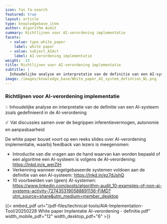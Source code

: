 ```yaml
---
icon: fas fa-search
featured: true
layout: article
type: knowledgebase_item
author: Algorithm Audit
summary: Richtlijnen voor AI-verordening implementatie
facets:
  - value: type_white_paper
    label: white paper
  - value: subject_AIAct
    label: AI-verordening implementatie
weight: -13
title: Richtlijnen voor AI-verordening implementatie
subtitle: |
  Inhoudelijke analyse en interpretatie van de definitie van een AI-systeem zoals gedefinieerd in de AI-verordening. 
image: /images/knowledge_base/White_paper_AI_system_defintion_NL.png
---
```


### Richtlijnen voor AI-verordening implementatie

💡 Inhoudelijke analyse en interpretatie van de definitie van een AI-systeem zoals gedefinieerd in de AI-verordening

☄️ Vat discussies samen over de begrippen inferentievermogen, autonomie en aanpasbaarheid

De white paper bouwt voort op een reeks slides over AI-verordening implementatie, waarbij feedback van lezers is meegenomen:
- Introductie van die vragen aan de hand waarvan kan worden bepaald of een algoritme een AI-systeem is volgens de AI-verordening: https://lnkd.in/e_werZiH
- Verkenning wanneer regelgebaseerde systemen voldoen aan de definitie van een AI-systeem: https://lnkd.in/ez7dJshQ
- 10 voorbeelden van (geen) AI-systemen: https://www.linkedin.com/posts/algorithm-audit_10-examples-of-non-ai-systems-activity-7274353190588891136-FiMD?utm_source=share&utm_medium=member_desktop

{{< embed_pdf url="/pdf-files/technical-tools/AIA-Implementation-Tool/20250228 White paper Implentatie AI-verordening - definitie.pdf" width_mobile_pdf="12" width_desktop_pdf="6" >}}